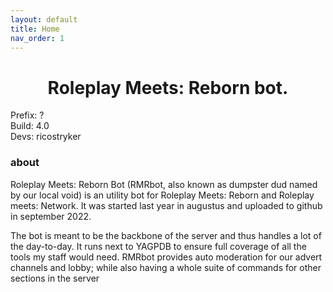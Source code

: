 ```yaml
---
layout: default
title: Home
nav_order: 1
---
```


<h1 align="center">Roleplay Meets: Reborn bot.</h1>

Prefix: ?<br>
Build: 4.0<br>
Devs: ricostryker


### about

Roleplay Meets: Reborn Bot (RMRbot, also known as dumpster dud named by our local void) is an utility bot
for Roleplay Meets: Reborn and Roleplay meets: Network. It was started last year in augustus and uploaded to
github in september 2022.

The bot is meant to be the backbone of the server and thus handles a lot of the day-to-day. It runs next to
YAGPDB to ensure full coverage of all the tools my staff would need. RMRbot provides auto moderation
for our advert channels and lobby; while also having a whole suite of commands for other sections in the server

